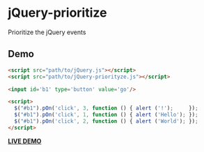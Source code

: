 jQuery-prioritize
=================

Prioritize the jQuery events

## Demo

```HTML
<script src="path/to/jQuery.js"></script>
<script src="path/to/jQuery-priorityze.js"></script>

<input id='b1' type='button' value='go'/>

<script>
  $("#b1").pOn('click', 3, function () { alert ('!');     });
  $("#b1").pOn('click', 1, function () { alert ('Hello'); });
  $("#b1").pOn('click', 2, function () { alert ('World'); });
</script>
```

[**LIVE DEMO**](http://jsfiddle.net/VxAVs/)
